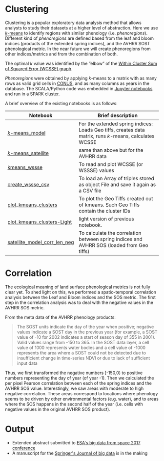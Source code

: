 # Clustering
Clustering is a popular exploratory data analysis method that allows analysts to study their datasets at a higher level of abstraction.
Here we use [*k*-means](https://en.wikipedia.org/wiki/K-means_clustering) to identify regions with similar phenology (i.e. *phenoregions*).
Different kind of *phenoregions* are defined based from the leaf and bloom indices (products of the extended spring indices), and the AVHRR SOST phenological metric. In the near future we will create phenoregions from other indices/metrics and from the combination of both.

The optimal *k* value was identified by the ”elbow” of the [Within Cluster Sum of Squared Error (WCSSE) graph](https://en.wikipedia.org/wiki/Determining_the_number_of_clusters_in_a_data_set).

*Phenoregions* were obtained by applying *k*-means to a matrix with as many rows as valid grid cells in [CONUS](https://en.wikipedia.org/wiki/Contiguous_United_States), and as many columns as years in the database. The SCALA/Python code was embedded in [Jupyter notebooks](https://github.com/phenology/infrastructure/tree/applications/applications/notebooks/stable) and run in a SPARK cluster.

A brief overview of the existing notebooks is as follows:  

Notebook | Brief description 
--- | --- 
[*k*-means_model](https://github.com/phenology/infrastructure/blob/applications/applications/notebooks/stable/kmeans_model.ipynb) | For the extended spring indices: Loads Geo tiffs, creates data matrix, runs *k*-means, calculates WCSSE  
[*k*-means_satellite](https://github.com/phenology/infrastructure/blob/applications/applications/notebooks/stable/kmeans_satellite.ipynb) | same than above but for the AVHRR data
[kmeans_wssse](https://github.com/phenology/infrastructure/blob/applications/applications/notebooks/stable/kmeans_wssse.ipynb) | To read and plot WCSSE (or WSSSE) values 
[create_wssse_csv](https://github.com/phenology/infrastructure/blob/applications/applications/notebooks/stable/create_wssse_csv.ipynb) | To load an Array of triples stored as object File and save it again as a CSV file
[plot_kmeans_clusters](https://github.com/phenology/infrastructure/blob/applications/applications/notebooks/stable/plot_kmeans_clusters.ipynb)| To plot the Geo Tiffs created out of kmeans. Such Geo Tiffs contain the cluster IDs
[plot_kmeans_clusters-Light](https://github.com/phenology/infrastructure/blob/applications/applications/notebooks/stable/plot_kmeans_clusters-Light.ipynb)|light version of previous notebook. 
[satellite_model_corr_len_neg](https://github.com/phenology/infrastructure/blob/applications/applications/notebooks/stable/satellite_model_corr_len_neg.ipynb) | To calculate the correlation between spring indices and AVHRR SOS (loaded from Geo tiffs)

# Correlation
The ecological meaning of land surface phenological metrics is not fully clear yet. To shed light on this, we performed a spatio-temporal correlation analysis between the Leaf and Bloom indices and the SOS metric. The first step in the correlation analysis was to deal with the negative values in the AVHRR SOS metric.

From the meta data of the AVHRR phenology products: 
> The SOST units indicate the day of the year when positive; negative values indicate a SOST day in the previous year (for example, a SOST value of -10 for 2002 indicates a start of season day of 355 in 2001). Valid values range from -150 to 365. In the SOST data layer, a cell value of 1000 represents water bodies and a cell value of -1000 represents the area where a SOST could not be detected due to insufficient change in time-series NDVI or due to lack of sufficient input data

Thus, we first transformed the negative numbers [-150,0) to positive numbers representing the day of year (of year -1). Then we calculated the per pixel Pearson correlation between each of the spring indices and the AVHRR SOS value.
Interestingly, we saw areas with moderate to high negative correlation. These areas correspond to locations where phenology seems to be driven by other environmental factors (e.g. water), and to areas where the SOS happens in the second half of the year (i.e. cells with negative values in the original AVHRR SOS product).

# Output
- Extended abstract submitted to [ESA's big data from space 2017 conference](http://www.bigdatafromspace2017.org/)
- A manuscript for the [Springer's Journal of big data](https://journalofbigdata.springeropen.com/) is in the making 
